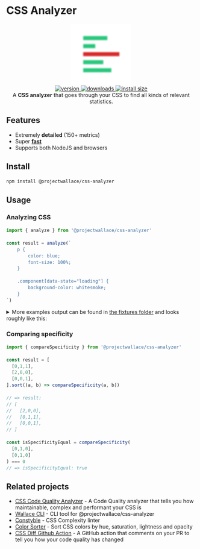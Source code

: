 # CSS Analyzer

<div align="center">
  <img src="logo.svg" height="160" width="160" alt="Analyzer logo">
</div>

<div align="center">
  <a href="https://npmjs.org/package/@projectwallace/css-analyzer">
    <img src="https://badgen.net/npm/v/@projectwallace/css-analyzer" alt="version" />
  </a>
  <a href="https://npmjs.org/package/@projectwallace/css-analyzer">
    <img src="https://badgen.now.sh/npm/dm/@projectwallace/css-analyzer" alt="downloads" />
  </a>
  <a href="https://packagephobia.com/result?p=%40projectwallace%2Fcss-analyzer">
    <img src="https://packagephobia.com/badge?p=%40projectwallace%2Fcss-analyzer" alt="install size" />
  </a>
</div>

<div align="center">
A <b>CSS analyzer</b> that goes through your CSS to find all kinds of relevant statistics.
</div>

## Features

* Extremely **detailed** (150+ metrics)
* Super **[fast](/benchmark)**
* Supports both NodeJS and browsers

## Install

```sh
npm install @projectwallace/css-analyzer
```

## Usage

### Analyzing CSS

```js
import { analyze } from '@projectwallace/css-analyzer'

const result = analyze(`
	p {
		color: blue;
		font-size: 100%;
	}

	.component[data-state="loading"] {
		background-color: whitesmoke;
	}
`)
```
<details>
  <summary>More examples output can be found in <a href="src/__fixtures__">the fixtures folder</a> and looks roughly like this:</summary>

```json
{
  "stylesheet": {
    "sourceLinesOfCode": 5,
    "linesOfCode": 8,
    "size": 113,
    "comments": {
      "total": 0,
      "size": 0
    }
  },
  "atrules": {
    "fontface": {
      "total": 0,
      "totalUnique": 0,
      "unique": [],
      "uniquenessRatio": 1
    },
    "import": {
      "total": 0,
      "totalUnique": 0,
      "unique": {},
      "uniquenessRatio": 0
    },
    "media": {
      "total": 0,
      "totalUnique": 0,
      "unique": {},
      "uniquenessRatio": 0
    },
    "charset": {
      "total": 0,
      "totalUnique": 0,
      "unique": {},
      "uniquenessRatio": 0
    },
    "supports": {
      "total": 0,
      "totalUnique": 0,
      "unique": {},
      "uniquenessRatio": 0
    },
    "keyframes": {
      "total": 0,
      "totalUnique": 0,
      "unique": {},
      "uniquenessRatio": 0,
      "prefixed": {
        "total": 0,
        "totalUnique": 0,
        "unique": {},
        "uniquenessRatio": 0,
        "ratio": null
      }
    },
    "container": {
      "total": 0,
      "totalUnique": 0,
      "unique": {},
      "uniquenessRatio": 0
    }
  },
  "rules": {
    "total": 2,
    "empty": {
      "total": 0,
      "ratio": 0
    },
    "selectors": {
      "min": 1,
      "max": 1,
      "mean": 1,
      "mode": 1,
      "median": 1,
      "range": 0,
      "sum": 2,
      "items": [
        1,
        1
      ]
    },
    "declarations": {
      "min": 1,
      "max": 2,
      "mean": 1.5,
      "mode": 1.5,
      "median": 1.5,
      "range": 1,
      "sum": 3,
      "items": [
        2,
        1
      ]
    }
  },
  "selectors": {
    "total": 2,
    "totalUnique": 2,
    "uniquenessRatio": 1,
    "specificity": {
      "sum": [
        0,
        2,
        1
      ],
      "min": [
        0,
        0,
        1
      ],
      "max": [
        0,
        2,
        0
      ],
      "mean": [
        0,
        1,
        0.5
      ],
      "mode": [
        0,
        1,
        0.5
      ],
      "median": [
        0,
        1,
        0.5
      ],
      "items": [
        [
          0,
          0,
          1
        ],
        [
          0,
          2,
          0
        ]
      ]
    },
    "complexity": {
      "min": 1,
      "max": 3,
      "mean": 2,
      "mode": 2,
      "median": 2,
      "range": 2,
      "sum": 4,
      "total": 2,
      "totalUnique": 2,
      "unique": {
        "1": 1,
        "3": 1
      },
      "uniquenessRatio": 1,
      "items": [
        1,
        3
      ]
    },
    "id": {
      "total": 0,
      "totalUnique": 0,
      "unique": {},
      "uniquenessRatio": 0,
      "ratio": 0
    },
    "accessibility": {
      "total": 0,
      "totalUnique": 0,
      "unique": {},
      "uniquenessRatio": 0,
      "ratio": 0
    },
    "keyframes": {
      "total": 0,
      "totalUnique": 0,
      "unique": {},
      "uniquenessRatio": 0,
      "ratio": 0
    }
  },
  "declarations": {
    "total": 3,
    "unique": {
      "total": 3,
      "ratio": 1
    },
    "importants": {
      "total": 0,
      "ratio": 0,
      "inKeyframes": {
        "total": 0,
        "ratio": 0
      }
    }
  },
  "properties": {
    "total": 3,
    "totalUnique": 3,
    "unique": {
      "color": 1,
      "font-size": 1,
      "background-color": 1
    },
    "uniquenessRatio": 1,
    "prefixed": {
      "total": 0,
      "totalUnique": 0,
      "unique": {},
      "uniquenessRatio": 0,
      "ratio": 0
    },
    "custom": {
      "total": 0,
      "totalUnique": 0,
      "unique": {},
      "uniquenessRatio": 0,
      "ratio": 0
    },
    "browserhacks": {
      "total": 0,
      "totalUnique": 0,
      "unique": {},
      "uniquenessRatio": 0,
      "ratio": 0
    }
  },
  "values": {
    "colors": {
      "total": 2,
      "totalUnique": 2,
      "unique": {
        "blue": 1,
        "whitesmoke": 1
      },
      "uniquenessRatio": 1,
      "itemsPerContext": {
        "color": {
          "total": 1,
          "totalUnique": 1,
          "unique": {
            "blue": 1
          },
          "uniquenessRatio": 1
        },
        "background-color": {
          "total": 1,
          "totalUnique": 1,
          "unique": {
            "whitesmoke": 1
          },
          "uniquenessRatio": 1
        }
      }
    },
    "fontFamilies": {
      "total": 0,
      "totalUnique": 0,
      "unique": {},
      "uniquenessRatio": 0
    },
    "fontSizes": {
      "total": 1,
      "totalUnique": 1,
      "unique": {
        "100%": 1
      },
      "uniquenessRatio": 1
    },
    "zindexes": {
      "total": 0,
      "totalUnique": 0,
      "unique": {},
      "uniquenessRatio": 0
    },
    "textShadows": {
      "total": 0,
      "totalUnique": 0,
      "unique": {},
      "uniquenessRatio": 0
    },
    "boxShadows": {
      "total": 0,
      "totalUnique": 0,
      "unique": {},
      "uniquenessRatio": 0
    },
    "animations": {
      "durations": {
        "total": 0,
        "totalUnique": 0,
        "unique": {},
        "uniquenessRatio": 0
      },
      "timingFunctions": {
        "total": 0,
        "totalUnique": 0,
        "unique": {},
        "uniquenessRatio": 0
      }
    },
    "prefixes": {
      "total": 0,
      "totalUnique": 0,
      "unique": {},
      "uniquenessRatio": 0
    },
    "units": {
      "total": 0,
      "totalUnique": 0,
      "unique": {},
      "uniquenessRatio": 0,
      "itemsPerContext": {}
    }
  },
  "__meta__": {
    "parseTime": 4,
    "analyzeTime": 5,
    "total": 10
  }
}
```
</details>

### Comparing specificity

```js
import { compareSpecificity } from '@projectwallace/css-analyzer'

const result = [
  [0,1,1],
  [2,0,0],
  [0,0,1],
].sort((a, b) => compareSpecificity(a, b))

// => result:
// [
//   [2,0,0],
//   [0,1,1],
//   [0,0,1],
// ]

const isSpecificityEqual = compareSpecificity(
  [0,1,0],
  [0,1,0]
) === 0
// => isSpecificityEqual: true
```

## Related projects

- [CSS Code Quality Analyzer](https://github.com/projectwallace/css-code-quality) - 
  A Code Quality analyzer that tells you how maintainable, complex and performant your CSS is
- [Wallace CLI](https://github.com/projectwallace/wallace-cli) - CLI tool for
  @projectwallace/css-analyzer
- [Constyble](https://github.com/projectwallace/constyble) - CSS Complexity linter
- [Color Sorter](https://github.com/projectwallace/color-sorter) - Sort CSS colors
  by hue, saturation, lightness and opacity
- [CSS Diff Github Action](https://github.com/projectwallace/css-diff-action) - A
  GitHub action that comments on your PR to tell you how your code quality has changed
